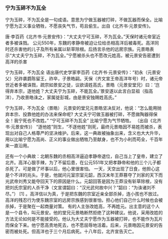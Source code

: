 ### 宁为玉碎不为瓦全

​	宁为玉碎，不为瓦全是一句成语。意思为宁做玉器被打碎，不做瓦器而保全。比喻宁愿为正义事业牺牲，不愿丧失气节，苟且偷生。出自《北齐书·元景安传》。

​	唐·李百药《北齐书·元景安传》：“大丈夫宁可玉碎，不为瓦全。”天保时诸元帝室近者多被诛戮。
公元550年，东魏的孝静帝被迫让位给丞相高洋后被毒死。高洋同时还杀害他的儿子及所有亲属以斩草除根。后扬言杀他的远房宗族。元景皓表示“大丈夫宁为玉碎，不为瓦全。”宁愿被杀头也不愿改元姓高，被元景安告密遭到高洋的杀害

宁为玉碎，不为瓦全
	语出唐代史学家李百药《北齐书·元景安传》：“初永（元景安父）兄祚袭爵陈留王，祚卒，子景皓嗣。天保（齐文宣王帝高洋年号）时，诸元帝世近者多被诛戮，疏宗如景安之徒，议欲请姓高氏，景皓（元景安堂兄）曰：‘岂得弃本宗，逐他姓？大丈夫宁为玉碎，不能瓦全。’景安遂以此言白显祖（指高洋），乃收景皓诛之，家属徙彭城，由是景安独赐姓高氏。”

宁为玉碎，不为瓦全（景皓）
	元景安的堂兄元景皓坚决反对，他说：“怎么能用抛弃本宗、投靠他姓的办法来保命呢? 大丈夫宁可做玉器被打碎，不愿做陶器得保全！我宁死也不改姓。” “宁可玉碎不为瓦全” 比喻宁愿为气节牺牲。 （出自《北齐书·元景安传》）
	“逐他姓”则生，“不逐他姓”则死，最终元景皓因不易姓而被杀，表现出对自己人格尊严的坚决维护。后来，这一典故被抽象出来，含义也大大升华，用以比喻宁愿为高尚、正义的事业做出牺牲乃至献身，也不为小利而苟全，千百年来一直沿用。

还有一个小典故：北朝东魏的丞相高洋逼迫孝静帝退位，自己当上了皇帝，建立了北齐。高洋心狠手辣，为了不留后患，在公元551年又把孝静帝和他的三个儿子都杀死了。可是做了坏事以后，他心里很害怕。
	一天，天空出现了日食，他担心这是个不详的兆头。于是，他就问元室宗室元韶，西汉末年王莽篡夺了刘家的天下而光武帝刘秀又能夺回天下的原因是什么。元韶回答是因为王莽没有斩草除根，没有把刘氏宗室的人杀干净（文宣谓韶曰：“汉光武何故中兴？”韶曰：“为诛诸刘不尽。”） [1]  。高洋信以为真，于是把东魏的宗室近亲全部杀掉，连小孩也不放过。高洋的残忍行为使东魏宗室的远房宗族感到很害怕，担心他们自己什么时候也会被杀掉，于是聚在一起商量对策。
	有的人主张改姓高，不再姓元。出主意的这个人是一个县令，叫元景安。他的堂兄元景皓断然拒绝了这种建议。他说，采用改姓的方法无论如何是不能接受的。他认为大丈夫宁愿作为玉器被打碎，也不能作为瓦片而保全下来。他宁愿高贵地死去，也不愿屈辱地活着。后来，元景皓因元景安的告密而被处死。但高洋也于三个月后病死。十八年后，北齐宣告灭亡。